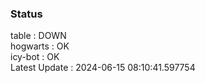 ### Status


table : DOWN  
hogwarts : OK  
icy-bot : OK  
Latest Update : 2024-06-15 08:10:41.597754
